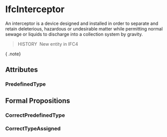# IfcInterceptor

An interceptor is a device designed and installed in order to separate and retain deleterious, hazardous or undesirable matter while permitting normal sewage or liquids to discharge into a collection system by gravity.

> HISTORY&nbsp; New entity in IFC4

{ .note}
>

## Attributes

### PredefinedType


## Formal Propositions

### CorrectPredefinedType


### CorrectTypeAssigned

